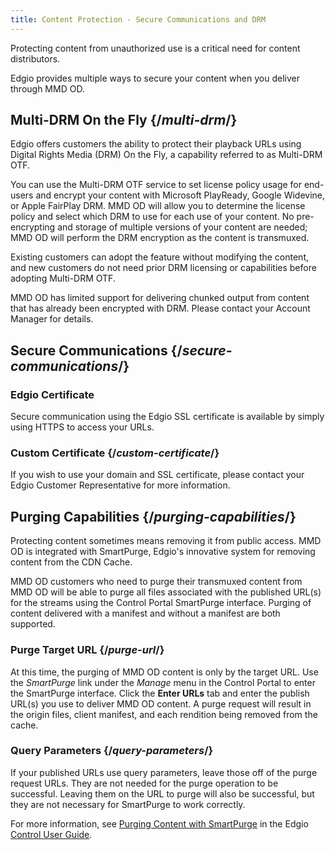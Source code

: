 ```yaml
---
title: Content Protection - Secure Communications and DRM
---
```

Protecting content from unauthorized use is a critical need for content distributors.

Edgio provides multiple ways to secure your content when you deliver through MMD OD.

## Multi-DRM On the Fly  {/*multi-drm*/}
Edgio offers customers the ability to protect their playback URLs using Digital Rights Media (DRM) On the Fly, a capability referred to as Multi-DRM OTF.

You can use the Multi-DRM OTF service to set license policy usage for end-users and encrypt your content with Microsoft PlayReady, Google Widevine, or Apple FairPlay DRM. MMD OD will allow you to determine the license policy and select which DRM to use for each use of your content. No pre-encrypting and storage of multiple versions of your content are needed; MMD OD will perform the DRM encryption as the content is transmuxed.

Existing customers can adopt the feature without modifying the content, and new customers do not need prior DRM licensing or capabilities before adopting Multi-DRM OTF.

<Callout type="info">MMD OD has limited support for delivering chunked output from content that has already been encrypted with DRM. Please contact your Account Manager for details.</Callout>

## Secure Communications  {/*secure-communications*/}
### Edgio Certificate
Secure communication using the Edgio SSL certificate is available by simply using HTTPS to access your URLs.

### Custom Certificate  {/*custom-certificate*/}
If you wish to use your domain and SSL certificate, please contact your Edgio Customer Representative for more information.

## Purging Capabilities  {/*purging-capabilities*/}
Protecting content sometimes means removing it from public access. MMD OD is integrated with SmartPurge, Edgio's innovative system for removing content from the CDN Cache.

MMD OD customers who need to purge their transmuxed content from MMD OD will be able to purge all files associated with the published URL(s) for the streams using the Control Portal SmartPurge interface. Purging of content delivered with a manifest and without a manifest are both supported.

### Purge Target URL  {/*purge-url*/}
At this time, the purging of MMD OD content is only by the target URL. Use the *SmartPurge* link under the *Manage* menu in the Control Portal to enter the SmartPurge interface. Click the **Enter URLs** tab and enter the publish URL(s) you use to deliver MMD OD content. A purge request will result in the origin files, client manifest, and each rendition being removed from the cache.

### Query Parameters  {/*query-parameters*/}
If your published URLs use query parameters, leave those off of the purge request URLs. They are not needed for the purge operation to be successful. Leaving them on the URL to purge will also be successful, but they are not necessary for SmartPurge to work correctly.

For more information, see [Purging Content with SmartPurge](/delivery/control/manage/content_with_smartpurge) in the Edgio [Control User Guide](/delivery/control).
